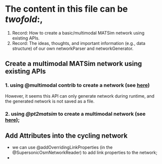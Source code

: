 # The content in this file can be ***twofold***:,
   1. Record: How to create a basic/multimodal MATSim network using existing APIs.
   2. Record: The ideas, thoughts, and important information (e.g., data structure) 
   of our own networkParser and networkGenerator.

## Create a multimodal MATSim network using existing APIs
### 1. using @multimodal contrib to create a network (see [here](RunCreateMultimodalNetworkFromOSM.java)) 
However, it seems this API can only generate network during runtime, and the generated network is not saved as a file.
### 2. using ___@pt2matsim___  to create a multimodal network (see [here](RunCreateMultimodalNetworkbyPT2Matsim.java));

## Add Attributes into the cycling network
- we can use @addOverridingLinkProperties (in the @SupersonicOsmNetworkReader) to add link properties to the network;
- 